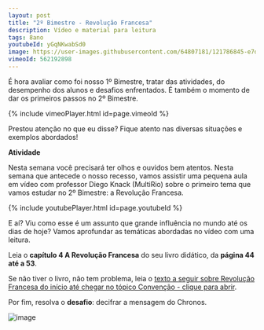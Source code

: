 ```yaml
---
layout: post
title: "2º Bimestre - Revolução Francesa"
description: Vídeo e material para leitura
tags: 8ano
youtubeId: yGqNKwabSd0
image: https://user-images.githubusercontent.com/64807181/121786845-e7d69780-cb98-11eb-956a-2e94928c28ad.png
vimeoId: 562192898
---
```


É hora avaliar como foi nosso 1º Bimestre, tratar das atividades, do desempenho dos alunos e desafios enfrentados. É também o momento de dar os primeiros passos no 2º Bimestre.      

{% include vimeoPlayer.html id=page.vimeoId %}

Prestou atenção no que eu disse? Fique atento nas diversas situações e exemplos abordados!

**Atividade**

Nesta semana você precisará ter olhos e ouvidos bem atentos. Nesta semana que antecede o nosso recesso, vamos assistir uma pequena aula em vídeo com professor Diego Knack (MultiRio) sobre o primeiro tema que vamos estudar no 2º Bimestre: a Revolução Francesa.

{% include youtubePlayer.html id=page.youtubeId %}

E aí? Viu como esse é um assunto que grande influência no mundo até os dias de hoje? Vamos aprofundar as temáticas abordadas no vídeo com uma leitura. 

Leia o **capítulo 4 A Revolução Francesa** do seu livro didático, da **página 44 até a 53**.

 Se não tiver o livro, não tem problema, leia o [texto a seguir sobre Revolução Francesa do início até chegar no tópico Convenção - clique para abrir](https://mundoeducacao.uol.com.br/historiageral/revolucao-francesa.htm).
 
 Por fim, resolva o **desafio**: decifrar a mensagem do Chronos.
 
 ![image](https://user-images.githubusercontent.com/64807181/121786845-e7d69780-cb98-11eb-956a-2e94928c28ad.png)
